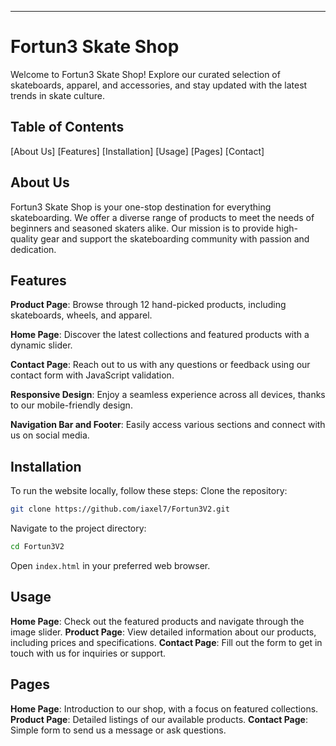 
---
# Fortun3 Skate Shop
Welcome to Fortun3 Skate Shop! Explore our curated selection of skateboards, apparel, and accessories, and stay updated with the latest trends in skate culture.
## Table of Contents
[About Us]
[Features]
[Installation]
[Usage]
[Pages]
[Contact]


## About Us
Fortun3 Skate Shop is your one-stop destination for everything skateboarding. We offer a diverse range of products to meet the needs of beginners and seasoned skaters alike. Our mission is to provide high-quality gear and support the skateboarding community with passion and dedication.


## Features
**Product Page**:  Browse through 12 hand-picked products, including skateboards, wheels, and apparel.

**Home Page**:  Discover the latest collections and featured products with a dynamic slider.

**Contact Page**:  Reach out to us with any questions or feedback using our contact form with JavaScript validation.

**Responsive Design**:  Enjoy a seamless experience across all devices, thanks to our mobile-friendly design.

**Navigation Bar and Footer**:  Easily access various sections and connect with us on social media.



## Installation
To run the website locally, follow these steps:
Clone the repository:
   ```bash
   git clone https://github.com/iaxel7/Fortun3V2.git
   ```
Navigate to the project directory:
   ```bash
   cd Fortun3V2
   ```
Open `index.html` in your preferred web browser.



## Usage
**Home Page**: Check out the featured products and navigate through the image slider.
**Product Page**: View detailed information about our products, including prices and specifications.
**Contact Page**: Fill out the form to get in touch with us for inquiries or support.
## Pages
**Home Page**: Introduction to our shop, with a focus on featured collections.
**Product Page**: Detailed listings of our available products.
**Contact Page**: Simple form to send us a message or ask questions.
